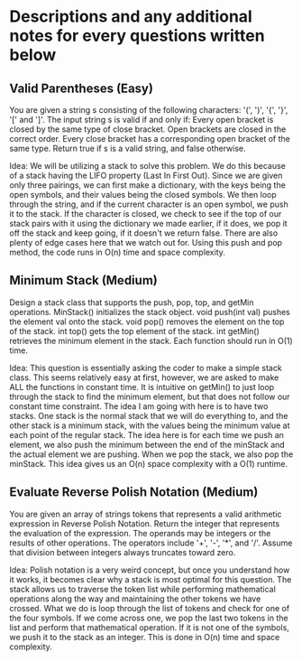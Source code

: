 # Descriptions and any additional notes for every questions written below

## Valid Parentheses (Easy)

You are given a string s consisting of the following characters: '(', ')', '{', '}', '[' and ']'.
The input string s is valid if and only if:
    Every open bracket is closed by the same type of close bracket.
    Open brackets are closed in the correct order.
    Every close bracket has a corresponding open bracket of the same type.
Return true if s is a valid string, and false otherwise.

Idea: We will be utilizing a stack to solve this problem. We do this because of a stack having the LIFO property (Last In First Out). Since we are given only three pairings, we can first make a dictionary, with the keys being the open symbols, and their values being the closed symbols. We then loop through the string, and if the current character is an open symbol, we push it to the stack. If the character is closed, we check to see if the top of our stack pairs with it using the dictionary we made earlier, if it does, we pop it off the stack and keep going, if it doesn't we return false. There are also plenty of edge cases here that we watch out for. Using this push and pop method, the code runs in O(n) time and space complexity.

## Minimum Stack (Medium)

Design a stack class that supports the push, pop, top, and getMin operations.
MinStack() initializes the stack object.
void push(int val) pushes the element val onto the stack.
void pop() removes the element on the top of the stack.
int top() gets the top element of the stack.
int getMin() retrieves the minimum element in the stack.
Each function should run in O(1) time.

Idea: This question is essentially asking the coder to make a simple stack class. This seems relatively easy at first, however, we are asked to make ALL the functions in constant time. It is intuitive on getMin() to just loop through the stack to find the minimum element, but that does not follow our constant time constraint. The idea I am going with here is to have two stacks. One stack is the normal stack that we will do everything to, and the other stack is a minimum stack, with the values being the minimum value at each point of the regular stack. The idea here is for each time we push an element, we also push the minimum between the end of the minStack and the actual element we are pushing. When we pop the stack, we also pop the minStack. This idea gives us an O(n) space complexity with a O(1) runtime.

## Evaluate Reverse Polish Notation (Medium)

You are given an array of strings tokens that represents a valid arithmetic expression in Reverse Polish Notation.
Return the integer that represents the evaluation of the expression.
The operands may be integers or the results of other operations.
The operators include '+', '-', '*', and '/'.
Assume that division between integers always truncates toward zero.

Idea: Polish notation is a very weird concept, but once you understand how it works, it becomes clear why a stack is most optimal for this question. The stack allows us to traverse the token list while performing mathematical operations along the way and maintaining the other tokens we have crossed. What we do is loop through the list of tokens and check for one of the four symbols. If we come across one, we pop the last two tokens in the list and perform that mathematical operation. If it is not one of the symbols, we push it to the stack as an integer. This is done in O(n) time and space complexity.